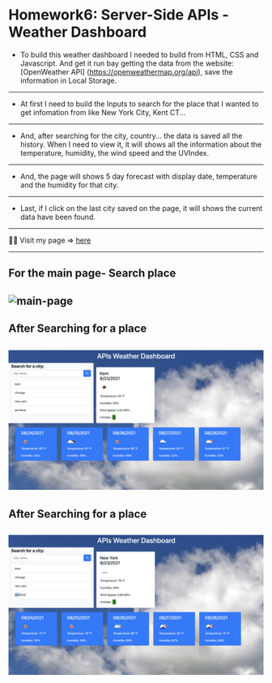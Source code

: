 # Homework6: Server-Side APIs - Weather Dashboard

- To build this weather dashboard I needed to build from HTML, CSS and Javascript. And get it run bay getting the data from the website: [OpenWeather API] (https://openweathermap.org/api), save the information in Local Storage.
---
- At first I need to build the Inputs to search for the place that I wanted to get infomation from like New York City, Kent CT...
---
- And, after searching for the city, country... the data is saved all the history. When I need to view it, it will shows all the information about the temperature, humidity, the wind speed and the UVIndex. 
---
- And, the page will shows 5 day forecast with display date, temperature and the humidity for that city. 
---
- Last, if I click on the last city saved on the page, it will shows the current data have been found. 

--- 

🚀🚀 Visit my page => [here](https://thuluong249.github.io/Homework6/)

--- 

## For the main page- Search place

![main-page](/Assets/Images/afterrefresh.png)
---

## After Searching for a place

![showing-page](/Assets/Images/search.png)
---

## After Searching for a place

![Saved-info](/Assets/Images/saved.png)
---
